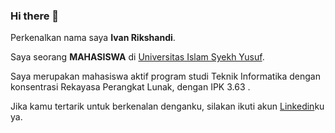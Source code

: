 ### Hi there 👋

Perkenalkan nama saya **Ivan Rikshandi**.

Saya seorang **MAHASISWA** di [Universitas Islam Syekh Yusuf](https://unis.ac.id/).

Saya merupakan mahasiswa aktif program studi Teknik Informatika dengan konsentrasi Rekayasa Perangkat Lunak, dengan IPK 3.63 .

Jika kamu tertarik untuk berkenalan denganku, silakan ikuti akun [Linkedin](https://www.linkedin.com/in/ivan-rikshandi-495344194/)ku ya.
<!--
**IvanRikshandi/ivanrikshandi** is a ✨ _special_ ✨ repository because its `README.md` (this file) appears on your GitHub profile.

Here are some ideas to get you started:

- 🔭 I’m currently working on ...
- 🌱 I’m currently learning ...
- 👯 I’m looking to collaborate on ...
- 🤔 I’m looking for help with ...
- 💬 Ask me about ...
- 📫 How to reach me: ...
- 😄 Pronouns: ...
- ⚡ Fun fact: ...
-->
